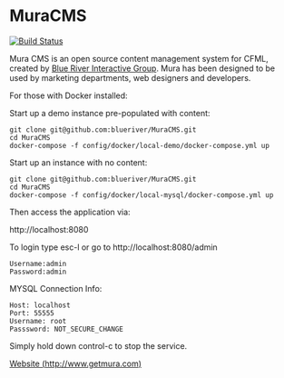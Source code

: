 # MuraCMS
[![Build Status](https://travis-ci.org/blueriver/MuraCMS.svg?branch=master "master")](https://travis-ci.org/blueriver/MuraCMS)

Mura CMS is an open source content management system for CFML, created by [Blue River Interactive Group](http://www.getmura.com). Mura has been designed to be used by marketing departments, web designers and developers.

For those with Docker installed:

Start up a demo instance pre-populated with content:

```
git clone git@github.com:blueriver/MuraCMS.git
cd MuraCMS
docker-compose -f config/docker/local-demo/docker-compose.yml up
```

Start up an instance with no content:

```
git clone git@github.com:blueriver/MuraCMS.git
cd MuraCMS
docker-compose -f config/docker/local-mysql/docker-compose.yml up
```

Then access the application via:

http://localhost:8080

To login type esc-l or go to http://localhost:8080/admin

```
Username:admin
Password:admin
```

MYSQL Connection Info:

```
Host: localhost
Port: 55555
Username: root
Passsword: NOT_SECURE_CHANGE
```

Simply hold down control-c to stop the service.

[Website (http://www.getmura.com)](http://www.getmura.com)
